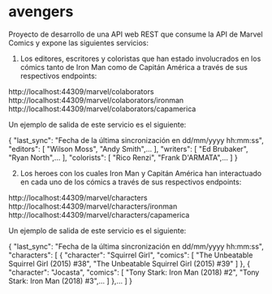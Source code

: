 # avengers
Proyecto de desarrollo de una API web REST que consume la API de Marvel Comics
y expone las siguientes servicios:

1.	Los editores, escritores y coloristas que han estado involucrados en los cómics
	tanto de Iron Man como de Capitán América a través de sus respectivos endpoints:

http://localhost:44309/marvel/colaborators
http://localhost:44309/marvel/colaborators/ironman
http://localhost:44309/marvel/colaborators/capamerica

Un ejemplo de salida de este servicio es el siguiente:

{
	"last_sync": "Fecha de la última sincronización en dd/mm/yyyy hh:mm:ss",
	"editors": [
		"Wilson Moss",
		"Andy Smith",...
	],
	"writers": [
		"Ed Brubaker",
		"Ryan North",...
	],
	"colorists": [
		"Rico Renzi",
		"Frank D'ARMATA",...
	]
}
	

2.	Los heroes con los cuales Iron Man y Capitán América han interactuado en
	cada uno de los cómics a través de sus respectivos endpoints:

http://localhost:44309/marvel/characters
http://localhost:44309/marvel/characters/ironman
http://localhost:44309/marvel/characters/capamerica

Un ejemplo de salida de este servicio es el siguiente:

{
	"last_sync": "Fecha de la última sincronización en dd/mm/yyyy hh:mm:ss",
	"characters": [
		{
			"character": "Squirrel Girl",
			"comics": [
				"The Unbeatable Squirrel Girl (2015) #38",
				"The Unbeatable Squirrel Girl (2015) #39"
			]
		},
		{
			"character": "Jocasta",
			"comics": [
				"Tony Stark: Iron Man (2018) #2",
				"Tony Stark: Iron Man (2018) #3",...
			]
		},...
	]
}


